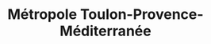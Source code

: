 ---
imageUrl: https://cyclopolis.lavilleavelo.org/cartes-minutes/Toulon_Muscu.png
title: Métropole Toulon-Provence-Méditerranée
description: 🚲 Vélo musculaire
link: https://cartes-minutes.lavilleavelo.org/cartovelo/carteminuteMetropoleToulon-Provence-MediterraneeVeloMuscu.html
index: 29
---